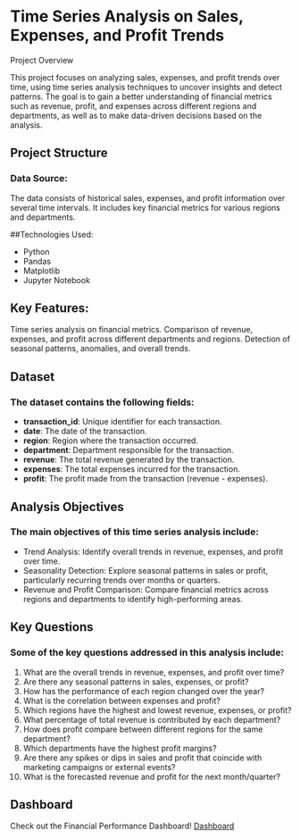 # Time Series Analysis on Sales, Expenses, and Profit Trends
Project Overview

This project focuses on analyzing sales, expenses, and profit trends over time, using time series analysis techniques to uncover insights and detect patterns. The goal is to gain a better understanding of financial metrics such as revenue, profit, and expenses across different regions and departments, as well as to make data-driven decisions based on the analysis.

## Project Structure
### Data Source:
The data consists of historical sales, expenses, and profit information over several time intervals. It includes key financial metrics for various regions and departments.

##Technologies Used:
- Python
- Pandas
- Matplotlib
- Jupyter Notebook

## Key Features:
Time series analysis on financial metrics.
Comparison of revenue, expenses, and profit across different departments and regions.
Detection of seasonal patterns, anomalies, and overall trends.

## Dataset
### The dataset contains the following fields:

- **transaction_id**: Unique identifier for each transaction.
- **date**: The date of the transaction.
- **region**: Region where the transaction occurred.
- **department**: Department responsible for the transaction.
- **revenue**: The total revenue generated by the transaction.
- **expenses**: The total expenses incurred for the transaction.
- **profit**: The profit made from the transaction (revenue - expenses).

## Analysis Objectives
### The main objectives of this time series analysis include:
- Trend Analysis: Identify overall trends in revenue, expenses, and profit over time.
- Seasonality Detection: Explore seasonal patterns in sales or profit, particularly recurring trends over months or quarters.
- Revenue and Profit Comparison: Compare financial metrics across regions and departments to identify high-performing areas.

## Key Questions
### Some of the key questions addressed in this analysis include:

1. What are the overall trends in revenue, expenses, and profit over time?
2. Are there any seasonal patterns in sales, expenses, or profit?
3. How has the performance of each region changed over the year?
4. What is the correlation between expenses and profit?
5. Which regions have the highest and lowest revenue, expenses, or profit?
6. What percentage of total revenue is contributed by each department?
7. How does profit compare between different regions for the same department?
8. Which departments have the highest profit margins?
9. Are there any spikes or dips in sales and profit that coincide with marketing campaigns or external events?
10. What is the forecasted revenue and profit for the next month/quarter?

## Dashboard
Check out the Financial Performance Dashboard! [Dashboard](https://public.tableau.com/app/profile/vincent.gordon6516/viz/Finance-Performance-Dashboard/Dashboard1?publish=yes)
